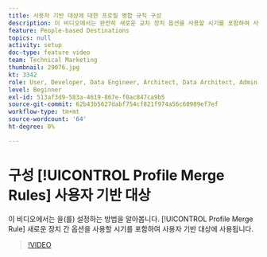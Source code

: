 ```yaml
---
title: 사용자 기반 대상에 대한 프로필 병합 규칙 구성
description: 이 비디오에서는 완전히 새로운 교차 장치 옵션을 사용할 시기를 포함하여 사람 기반 대상에 사용할 프로필 병합 규칙을 설정하는 방법에 대해 알아봅니다.
feature: People-based Destinations
topics: null
activity: setup
doc-type: feature video
team: Technical Marketing
thumbnail: 29076.jpg
kt: 3342
role: User, Developer, Data Engineer, Architect, Data Architect, Admin, Leader
level: Beginner
exl-id: 513af3d9-583a-4619-867e-f0ac847ca9b5
source-git-commit: 62b43b5627dabf754cf821f974a56c60989ef7ef
workflow-type: tm+mt
source-wordcount: '64'
ht-degree: 0%

---
```


# 구성 [!UICONTROL Profile Merge Rules] 사용자 기반 대상

이 비디오에서는 을(를) 설정하는 방법을 알아봅니다. [!UICONTROL Profile Merge Rule] 새로운 장치 간 옵션을 사용할 시기를 포함하여 사용자 기반 대상에 사용됩니다.

>[!VIDEO](https://video.tv.adobe.com/v/29076/?quality=12)
